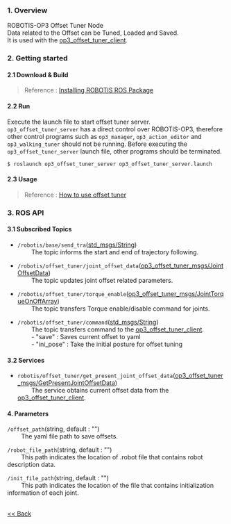 ### 1. Overview   
ROBOTIS-OP3 Offset Tuner Node   
Data related to the Offset can be Tuned, Loaded and Saved.   
It is used with the [op3_offset_tuner_client](op3_offset_tuner_client.md).  


### 2. Getting started
#### 2.1 Download & Build
 > Reference : [Installing ROBOTIS ROS Package](OP3-Recovery-of-ROBOTIS-OP3#24-installation-robotis-ros-packages.md)  


#### 2.2 Run
Execute the launch file to start offset tuner server.  
`op3_offset_tuner_server` has a direct control over ROBOTIS-OP3, therefore other control programs such as `op3_manager`, `op3_action_editor` and `op3_walking_tuner` should not be running.
Before executing the `op3_offset_tuner_server` launch file, other programs should be terminated.    
```
$ roslaunch op3_offset_tuner_server op3_offset_tuner_server.launch
```  

#### 2.3 Usage
> Reference : [How to use offset tuner](OP3-How-to-use-offset-tuner.md)  


### 3. ROS API

#### 3.1 Subscribed Topics
* `/robotis/base/send_tra`([std_msgs/String](http://docs.ros.org/api/std_msgs/html/msg/String.html))  
&emsp;&emsp; The topic informs the start and end of trajectory following.  

* `/robotis/offset_tuner/joint_offset_data`([op3_offset_tuner_msgs/JointOffsetData](JointOffsetData.msg))  
&emsp;&emsp; The topic updates joint offset related parameters.  

* `/robotis/offset_tuner/torque_enable`([op3_offset_tuner_msgs/JointTorqueOnOffArray](JointTorqueOnOffArray.msg))  
&emsp;&emsp; The topic transfers Torque enable/disable command for joints.

* `/robotis/offset_tuner/command`([std_msgs/String](http://docs.ros.org/api/std_msgs/html/msg/String.html))  
&emsp;&emsp; The topic transfers command to the [op3_offset_tuner_client](op3_offset_tuner_client).  
&emsp;&emsp; - "save"     : Saves current offset to yaml  
&emsp;&emsp; - "ini_pose" : Take the initial posture for offset tuning  


#### 3.2 Services
* `robotis/offset_tuner/get_present_joint_offset_data`([op3_offset_tuner_msgs/GetPresentJointOffsetData](GetPresentJointOffsetData.srv))  
&emsp;&emsp; The service obtains current offset data from the [op3_offset_tuner_client](op3_offset_tuner_client).  

#### 4. Parameters
`/offset_path`(string, default : "")  
&emsp;&emsp; The yaml file path to save offsets.   

`/robot_file_path`(string, default : "")  
&emsp;&emsp; This path indicates the location of .robot file that contains robot description data.  

`/init_file_path`(string, default : "")  
&emsp;&emsp; This path indicates the location of the file that contains initialization information of each joint.  



<br>[&lt;&lt; Back](ROBOTIS-OP3-Tools.md)

